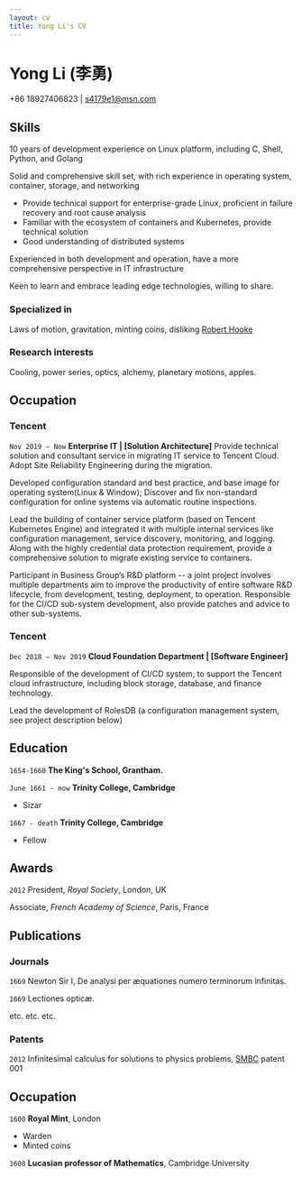 ```yaml
---
layout: cv
title: Yong Li's CV
---
```

# Yong Li (李勇)

<div id="webaddress">
+86 18927406823 | <a href="s4179e1@msn.com">s4179e1@msn.com</a>
</div>


## Skills

10 years of development experience on Linux platform, including C, Shell, Python, and Golang

Solid and comprehensive skill set, with rich experience in operating system, container, storage, and networking

  - Provide technical support for enterprise-grade Linux, proficient in failure recovery and root cause analysis
  - Familiar with the ecosystem of containers and Kubernetes, provide technical solution
  - Good understanding of distributed systems

Experienced in both development and operation, have a more comprehensive perspective in IT infrastructure

Keen to learn and embrace leading edge technologies, willing to share.


### Specialized in

Laws of motion, gravitation, minting coins, disliking [Robert Hooke](http://en.wikipedia.org/wiki/Robert_Hooke)


### Research interests

Cooling, power series, optics, alchemy, planetary motions, apples.

## Occupation

### Tencent
`Nov 2019 – Now` **Enterprise IT | [Solution Architecture]**
Provide technical solution and consultant service in migrating IT service to Tencent Cloud. Adopt Site Reliability Engineering during the migration.

Developed configuration standard and best practice, and base image for operating system(Linux & Window); Discover and fix non-standard configuration for online systems via automatic routine inspections. 

Lead the building of container service platform (based on Tencent Kubernetes Engine) and integrated it with multiple internal services like configuration management, service discovery, monitoring, and logging. Along with the highly credential data protection requirement, provide a comprehensive solution to migrate existing service to containers.

Participant in Business Group’s R&D platform -- a joint project involves multiple departments aim to improve the productivity of entire software R&D lifecycle, from development, testing, deployment, to operation. Responsible for the CI/CD sub-system development, also provide patches and advice to other sub-systems. 

### Tencent
`Dec 2018 – Nov 2019` **Cloud Foundation Department | [Software Engineer]**

Responsible of the development of CI/CD system, to support the Tencent cloud infrastructure, including block storage, database, and finance technology.

Lead the development of RolesDB (a configuration management system, see project description below)



## Education

`1654-1660`
__The King's School, Grantham.__

`June 1661 - now`
__Trinity College, Cambridge__

- Sizar

`1667 - death`
__Trinity College, Cambridge__

- Fellow



## Awards

`2012`
President, *Royal Society*, London, UK

Associate, *French Academy of Science*, Paris, France



## Publications

<!-- A list is also available [online](http://scholar.google.co.uk/citations?user=LTOTl0YAAAAJ) -->

### Journals

`1669`
Newton Sir I, De analysi per æquationes numero terminorum infinitas. 

`1669`
Lectiones opticæ.

etc. etc. etc.

### Patents

`2012`
Infinitesimal calculus for solutions to physics problems, [SMBC](http://www.techdirt.com/articles/20121011/09312820678/if-patents-had-been-around-time-newton.shtml) patent 001


## Occupation

`1600`
__Royal Mint__, London

- Warden
- Minted coins

`1600`
__Lucasian professor of Mathematics__, Cambridge University



<!-- ### Footer

Last updated: May 2013 -->



